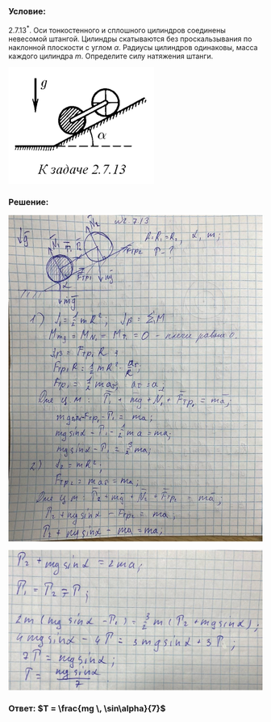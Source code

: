 ###  Условие: 

$2.7.13^*.$ Оси тонкостенного и сплошного цилиндров соединены невесомой штангой. Цилиндры скатываются без проскальзывания по наклонной плоскости с углом $\alpha$. Радиусы цилиндров одинаковы, масса каждого цилиндра $m$. Определите силу натяжения штанги. 

![|289x230, 67%](../../img/2.7.13/statement.png) 

###  Решение: 

![|960x1226, 67%](../../img/2.7.13/01.jpg) 

![|1041x574, 67%](../../img/2.7.13/02.jpg) 

###  Ответ: $T = \frac{mg \, \sin\alpha}{7}$ 
